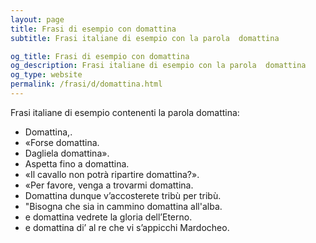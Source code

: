 ```yaml
---
layout: page
title: Frasi di esempio con domattina 
subtitle: Frasi italiane di esempio con la parola  domattina

og_title: Frasi di esempio con domattina 
og_description: Frasi italiane di esempio con la parola  domattina
og_type: website
permalink: /frasi/d/domattina.html
---
```


Frasi italiane di esempio contenenti la parola domattina:


- Domattina,.
- «Forse domattina.
- Dagliela domattina».
- Aspetta fino a domattina.
- «Il cavallo non potrà ripartire domattina?».
- «Per favore, venga a trovarmi domattina.
- Domattina dunque v’accosterete tribù per tribù.
- "Bisogna che sia in cammino domattina all'alba.
- e domattina vedrete la gloria dell’Eterno.
- e domattina di’ al re che vi s’appicchi Mardocheo.
